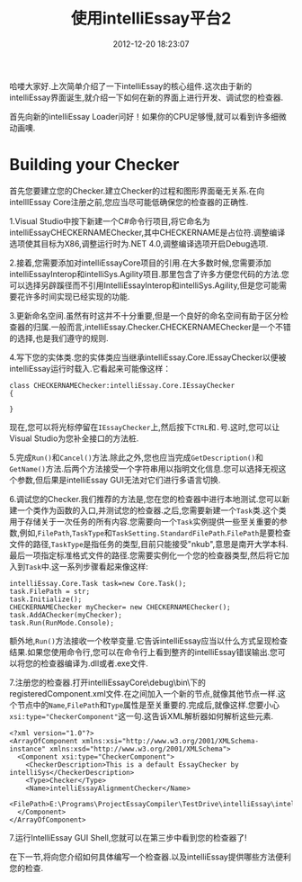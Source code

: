 ﻿---
date: 2012-12-20 18:23:07
title: 使用intelliEssay平台2
layout: post
tags:
    - intelliEssay
categories:
    - Dev
---



哈喽大家好.上次简单介绍了一下intelliEssay的核心组件.这次由于新的intelliEssay界面诞生,就介绍一下如何在新的界面上进行开发、调试您的检查器.

首先向新的intelliEssay Loader问好！如果你的CPU足够慢,就可以看到许多细微动画噢.

# Building your Checker #
首先您要建立您的Checker.建立Checker的过程和图形界面毫无关系.在向intellIEssay Core注册之前,您应当尽可能低确保您的检查器的正确性.

1.Visual Studio中按下新建一个C#命令行项目,将它命名为intelliEssayCHECKERNAMEChecker,其中CHECKERNAME是占位符.调整编译选项使其目标为X86,调整运行时为.NET 4.0,调整编译选项开启Debug选项.

2.接着,您需要添加对intelliEssayCore项目的引用.在大多数时候,您需要添加intelliEssayInterop和intelliSys.Agility项目.那里包含了许多方便您代码的方法.您可以选择另辟蹊径而不引用IntelliEssayInterop和intelliSys.Agility,但是您可能需要花许多时间实现已经实现的功能.

3.更新命名空间.虽然有时这并不十分重要,但是一个良好的命名空间有助于区分检查器的归属.一般而言,intelliEssay.Checker.CHECKERNAMEChecker是一个不错的选择,也是我们遵守的规则.

4.写下您的实体类.您的实体类应当继承intelliEssay.Core.IEssayChecker以便被intelliEssay运行时载入.它看起来可能像这样：

	class CHECKERNAMEChecker:intelliEssay.Core.IEssayChecker
	{
		
	}

 现在,您可以将光标停留在`IEssayChecker`上,然后按下`CTRL`和`.`号.这时,您可以让Visual Studio为您补全接口的方法桩.

5.完成`Run()`和`Cancel()`方法.除此之外,您也应当完成`GetDescription()`和`GetName()`方法.后两个方法接受一个字符串用以指明文化信息.您可以选择无视这个参数,但后果是intelliEssay GUI无法对它们进行多语言切换.

6.调试您的Checker.我们推荐的方法是,您在您的检查器中进行本地测试.您可以新建一个类作为函数的入口,并测试您的检查器.之后,您需要新建一个`Task`类.这个类用于存储关于一次任务的所有内容.您需要向一个`Task`实例提供一些至关重要的参数,例如,`FilePath`,`TaskType`和`TaskSetting.StandardFilePath`.`FilePath`是要检查文件的路径,`TaskType`是指任务的类型,目前只能接受"nkub",意思是南开大学本科.最后一项指定标准格式文件的路径.您需要实例化一个您的检查器类型,然后将它加入到`Task`中.这一系列步骤看起来像这样:

	intelliEssay.Core.Task task=new Core.Task();
	task.FilePath = str;
	task.Initialize();
	CHECKERNAMEChecker myChecker= new CHECKERNAMEChecker();
	task.AddAChecker(myChecker);
	task.Run(RunMode.Console);

额外地,`Run()`方法接收一个枚举变量.它告诉intelliEssay应当以什么方式呈现检查结果.如果您使用命令行,您可以在命令行上看到整齐的intelliEssay错误输出.您可以将您的检查器编译为.dll或者.exe文件.

7.注册您的检查器.打开intelliEssayCore\debug\bin\下的registeredComponent.xml文件.在<ArrayOfComponent></ArrayOfComponent>之间加入一个新的<Component>节点,就像其他节点一样.这个节点中的`Name`,`FilePath`和`Type`属性是至关重要的.完成后,就像这样.您要小心`xsi:type="CheckerComponent"`这一句.这告诉XML解析器如何解析这些元素.


	<?xml version="1.0"?>
	<ArrayOfComponent xmlns:xsi="http://www.w3.org/2001/XMLSchema-instance" xmlns:xsd="http://www.w3.org/2001/XMLSchema">
	  <Component xsi:type="CheckerComponent">
		<CheckerDescription>This is a default EssayChecker by intelliSys</CheckerDescription>
		<Type>Checker</Type>
		<Name>intelliEssayAlignmentChecker</Name>
		<FilePath>E:\Programs\ProjectEssayCompiler\TestDrive\intelliEssay\intelliEssayAlignmentChecker\bin\Debug\intelliEssayAlignmentChecker.exe</FilePath>
	  </Component>
	</ArrayOfComponent>

7.运行IntelliEssay GUI Shell,您就可以在第三步中看到您的检查器了!

在下一节,将向您介绍如何具体编写一个检查器.以及intelliEssay提供哪些方法便利您的检查.